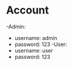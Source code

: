 # Account
-Admin:
  + username: admin
  + password: 123 
-User:
  + username: user
  + password: 123
